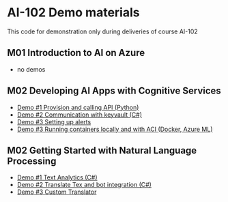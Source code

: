 # AI-102 Demo materials

This code for demonstration only during deliveries of course AI-102

## M01 Introduction to AI on Azure
- no demos

## M02 Developing AI Apps with Cognitive Services
- [Demo #1 Provision and calling API (Python)](./M2-AI_and_ACI/Demo1)
- [Demo #2 Communication with keyvault (C#)](./M2-AI_and_ACI/Demo2)
- [Demo #3 Setting up alerts](./M2-AI_and_ACI/Demo3)
- [Demo #3 Running containers locally and with ACI (Docker, Azure ML)](./M2-AI_and_ACI/Demo4)

## M02 Getting Started with Natural Language Processing
- [Demo #1 Text Analytics (C#)](./M3-NLP/Demo1)
- [Demo #2 Translate Tex and bot integration (C#)](./M3-NLP/Demo2)
- [Demo #3 Custom Translator](./M3-NLP/Demo3)
